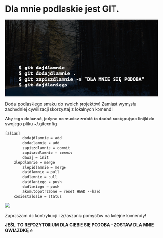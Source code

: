 

# Dla mnie podlaskie jest GIT.

![](assets/podlaskiegit.png)

Dodaj podlaskiego smaku do swoich projektów! Zamiast wymysłu zachodniej cywilizacji skorzystaj z lokalnych komend!

Aby tego dokonać, jedyne co musisz zrobić to dodać następujące linijki do swojego pliku ~/.gitconfig

```
[alias]
        dodajdlamnie = add
        dodadlamnie = add
        zapiszdlamnie = commit
        zapiszedlamnie = commit
        dawaj = init
	zlepdlamnie = merge
        zlepidlamnie = merge
        dajdlamnie = pull 
        dadlamnie = pull
        dajdlaniego = push
        dadlaniego = push
        akomutopotrzebne = reset HEAD --hard
	cosiestalosie = status
```


![](assets/terminal.gif)

Zapraszam do kontrybucji i zgłaszania pomysłów na kolejne komendy! 

**JEŚLI TO REPOZYTORIUM DLA CIEBIE SIĘ PODOBA - ZOSTAW DLA MNIE GWIAZDKĘ ⭐️**
